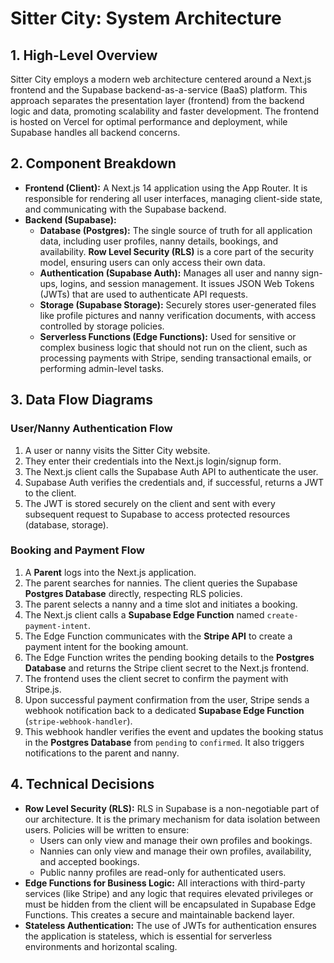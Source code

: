 # Sitter City: System Architecture

## 1. High-Level Overview
Sitter City employs a modern web architecture centered around a Next.js frontend and the Supabase backend-as-a-service (BaaS) platform. This approach separates the presentation layer (frontend) from the backend logic and data, promoting scalability and faster development. The frontend is hosted on Vercel for optimal performance and deployment, while Supabase handles all backend concerns.

## 2. Component Breakdown
- **Frontend (Client):** A Next.js 14 application using the App Router. It is responsible for rendering all user interfaces, managing client-side state, and communicating with the Supabase backend.
- **Backend (Supabase):**
    - **Database (Postgres):** The single source of truth for all application data, including user profiles, nanny details, bookings, and availability. **Row Level Security (RLS)** is a core part of the security model, ensuring users can only access their own data.
    - **Authentication (Supabase Auth):** Manages all user and nanny sign-ups, logins, and session management. It issues JSON Web Tokens (JWTs) that are used to authenticate API requests.
    - **Storage (Supabase Storage):** Securely stores user-generated files like profile pictures and nanny verification documents, with access controlled by storage policies.
    - **Serverless Functions (Edge Functions):** Used for sensitive or complex business logic that should not run on the client, such as processing payments with Stripe, sending transactional emails, or performing admin-level tasks.

## 3. Data Flow Diagrams

### User/Nanny Authentication Flow
1.  A user or nanny visits the Sitter City website.
2.  They enter their credentials into the Next.js login/signup form.
3.  The Next.js client calls the Supabase Auth API to authenticate the user.
4.  Supabase Auth verifies the credentials and, if successful, returns a JWT to the client.
5.  The JWT is stored securely on the client and sent with every subsequent request to Supabase to access protected resources (database, storage).

### Booking and Payment Flow
1.  A **Parent** logs into the Next.js application.
2.  The parent searches for nannies. The client queries the Supabase **Postgres Database** directly, respecting RLS policies.
3.  The parent selects a nanny and a time slot and initiates a booking.
4.  The Next.js client calls a **Supabase Edge Function** named `create-payment-intent`.
5.  The Edge Function communicates with the **Stripe API** to create a payment intent for the booking amount.
6.  The Edge Function writes the pending booking details to the **Postgres Database** and returns the Stripe client secret to the Next.js frontend.
7.  The frontend uses the client secret to confirm the payment with Stripe.js.
8.  Upon successful payment confirmation from the user, Stripe sends a webhook notification back to a dedicated **Supabase Edge Function** (`stripe-webhook-handler`).
9.  This webhook handler verifies the event and updates the booking status in the **Postgres Database** from `pending` to `confirmed`. It also triggers notifications to the parent and nanny.

## 4. Technical Decisions
- **Row Level Security (RLS):** RLS in Supabase is a non-negotiable part of our architecture. It is the primary mechanism for data isolation between users. Policies will be written to ensure:
    - Users can only view and manage their own profiles and bookings.
    - Nannies can only view and manage their own profiles, availability, and accepted bookings.
    - Public nanny profiles are read-only for authenticated users.
- **Edge Functions for Business Logic:** All interactions with third-party services (like Stripe) and any logic that requires elevated privileges or must be hidden from the client will be encapsulated in Supabase Edge Functions. This creates a secure and maintainable backend layer.
- **Stateless Authentication:** The use of JWTs for authentication ensures the application is stateless, which is essential for serverless environments and horizontal scaling.